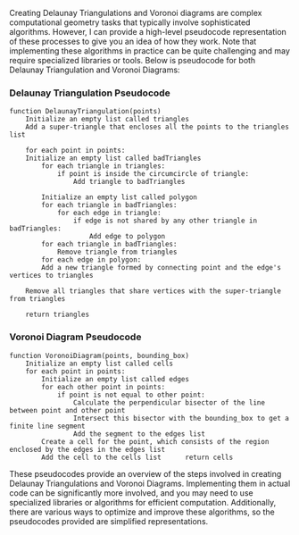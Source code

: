 Creating Delaunay Triangulations and Voronoi diagrams are complex computational geometry tasks that typically involve sophisticated algorithms. However, I can provide a high-level pseudocode representation of these processes to give you an idea of how they work. Note that implementing these algorithms in practice can be quite challenging and may require specialized libraries or tools. Below is pseudocode for both Delaunay Triangulation and Voronoi Diagrams:

### Delaunay Triangulation Pseudocode
```
function DelaunayTriangulation(points) 
	Initialize an empty list called triangles 
	Add a super-triangle that encloses all the points to the triangles list 
	
	for each point in points: 
	Initialize an empty list called badTriangles 
		for each triangle in triangles: 
			if point is inside the circumcircle of triangle: 
				Add triangle to badTriangles 
				
		Initialize an empty list called polygon 
		for each triangle in badTriangles: 
			for each edge in triangle: 
				if edge is not shared by any other triangle in badTriangles: 
					Add edge to polygon 
		for each triangle in badTriangles: 
			Remove triangle from triangles 
		for each edge in polygon: 
		Add a new triangle formed by connecting point and the edge's vertices to triangles 
		
	Remove all triangles that share vertices with the super-triangle from triangles 
		
	return triangles
```
### Voronoi Diagram Pseudocode
```
function VoronoiDiagram(points, bounding_box)
	Initialize an empty list called cells     
	for each point in points:         
		Initialize an empty list called edges         
		for each other point in points:             
			if point is not equal to other point:                 
				Calculate the perpendicular bisector of the line between point and other point                 
				Intersect this bisector with the bounding_box to get a finite line segment                 
				Add the segment to the edges list          
		Create a cell for the point, which consists of the region enclosed by the edges in the edges list         
		Add the cell to the cells list      return cells
```

These pseudocodes provide an overview of the steps involved in creating Delaunay Triangulations and Voronoi Diagrams. Implementing them in actual code can be significantly more involved, and you may need to use specialized libraries or algorithms for efficient computation. Additionally, there are various ways to optimize and improve these algorithms, so the pseudocodes provided are simplified representations.
